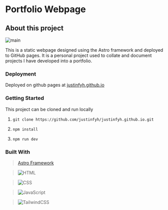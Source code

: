 <!-- <a name="readme-top"></a> -->

# Portfolio Webpage

## About this project

![main](/images/main.png)

This is a static webpage designed using the Astro framework and deployed to GitHub pages. It is a personal project used to collate and document projects I have developed into a portfolio.

### Deployment

Deployed on github pages at [justinfyh.github.io](https://justinfyh.github.io/)

### Getting Started

This project can be cloned and run locally

1. ```
   git clone https://github.com/justinfyh/justinfyh.github.io.git
   ```

2. ```
   npm install
   ```

3. ```
   npm run dev
   ```

### Built With

> [Astro Framework](https://astro.build/)

> ![HTML][HTML]

> ![CSS][CSS]

> ![JavaScript][JavaScript]

> ![TailwindCSS](https://img.shields.io/badge/tailwindcss-%2338B2AC.svg?style=for-the-badge&logo=tailwind-css&logoColor=white)

<!-- <p align="right">(<a href="#readme-top">back to top</a>)</p> -->

[HTML]: https://img.shields.io/badge/html5-%23E34F26.svg?style=for-the-badge&logo=html5&logoColor=white
[CSS]: https://img.shields.io/badge/css3-%231572B6.svg?style=for-the-badge&logo=css3&logoColor=white
[JavaScript]: https://img.shields.io/badge/javascript-%23323330.svg?style=for-the-badge&logo=javascript&logoColor=%23F7DF1E

